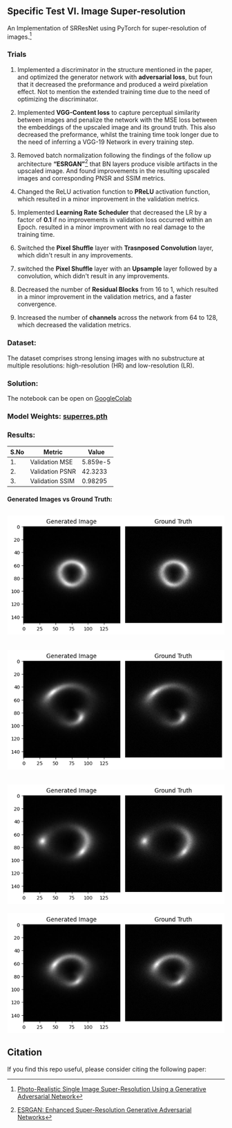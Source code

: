 ## __Specific Test VI. Image Super-resolution__

An Implementation of SRResNet using PyTorch for super-resolution of images.[^1]

### Trials

1. Implemented a discriminator in the structure mentioned in the paper, and optimized the generator network with **adversarial loss**, but foun that it decreased the preformance and produced a weird pixelation effect. Not to mention the extended training time due to the need of optimizing the discriminator.

2. Implemented **VGG-Content loss** to capture perceptual similarity between images and penalize the network with the MSE loss between the embeddings of the upscaled image and its ground truth. This also decreased the preformance, whilst the training time took longer due to the need of inferring a VGG-19 Network in every training step.

3. Removed batch normalization following the findings of the follow up architecture **“ESRGAN”**[^2] that BN layers produce visible artifacts in the upscaled image. And found improvements in the resulting upscaled images and corresponding PNSR and SSIM metrics.

4. Changed the ReLU activation function to **PReLU** activation function, which resulted in a minor improvement in the validation metrics.

5. Implemented **Learning Rate Scheduler** that decreased the LR by a factor of **0.1** if no improvements in validation loss occurred within an Epoch. resulted in a minor improvment with no real damage to the training time.

6. Switched the **Pixel Shuffle** layer with **Trasnposed Convolution** layer, which didn't result in any improvements.

7. switched the **Pixel Shuffle** layer with an **Upsample** layer followed by a convolution, which didn't result in any improvements.

8. Decreased the number of **Residual Blocks** from 16 to 1, which resulted in a minor improvement in the validation metrics, and a faster convergence.

9. Increased the number of **channels** across the network from 64 to 128, which decreased the validation metrics.


### **Dataset**:
The dataset comprises strong lensing images with no substructure at multiple resolutions: high-resolution (HR) and low-resolution (LR).

### **Solution**:
The notebook can be open on [GoogleColab](https://colab.research.google.com/drive/1b38ja4JHk-22adHfSKFt8r4oRWh0Vpyx?usp=sharing)


### **Model Weights**: [superres.pth](/weights/superres.pth)

### **Results**:
| S.No | Metric          | Value    |
| ---- | --------------- | -------- |
| 1.   | Validation MSE  | 5.859e-5 |
| 2.   | Validation PSNR | 42.3233  |
| 3.   | Validation SSIM | 0.98295  |  


#### **Generated Images vs Ground Truth**:
![1.png](images/1.png)
-
![2.png](images/2.png)
-
![3.png](images/3.png)
-
![4.png](images/4.png)
## __Citation__

If you find this repo useful, please consider citing the following paper:



[^1]: [Photo-Realistic Single Image Super-Resolution Using a Generative Adversarial Network](https://arxiv.org/abs/1609.04802)
[^2]: [ESRGAN: Enhanced Super-Resolution Generative Adversarial Networks](https://arxiv.org/abs/1809.00219)

